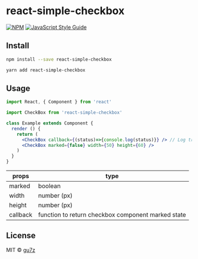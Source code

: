 # react-simple-checkbox

> 

[![NPM](https://img.shields.io/npm/v/react-simple-checkbox.svg)](https://www.npmjs.com/package/react-simple-checkbox) [![JavaScript Style Guide](https://img.shields.io/badge/code_style-standard-brightgreen.svg)](https://standardjs.com)

## Install

```bash
npm install --save react-simple-checkbox
```

```bash
yarn add react-simple-checkbox
```

## Usage

```jsx
import React, { Component } from 'react'

import CheckBox from 'react-simple-checkbox'

class Example extends Component {
  render () {
    return (
      <CheckBox callback={(status)=>{console.log(status)}} /> // Log true or false on console
      <CheckBox marked={false} width={50} height={60} />
    )
  }
}
```

| props    | type                                        
|----------|-----------------------------------------------------
| marked   | boolean     
| width    | number (px)                                          
| height   | number (px)                                          
| callback | function to return checkbox component marked state 

## License

MIT © [gu7z](https://github.com/gu7z)
